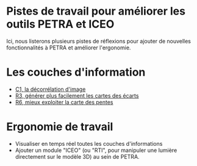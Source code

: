 # Pistes de travail pour améliorer les outils PETRA et ICEO

Ici, nous listerons plusieurs pistes de réflexions pour ajouter de nouvelles fonctionnalités à PETRA et améliorer l'ergonomie.

# Les couches d'information
+ [C1, la décorrélation d'image](https://github.com/valiGrimO/PETRA/blob/main/roadmap/C1_imageDecorrelation.md#c1-d%C3%A9corr%C3%A9lation-dimage)
+ [R3, générer plus facilement les cartes des écarts](https://github.com/valiGrimO/PETRA/blob/main/roadmap/R3_DeviationMap.md)
+ [R6, mieux exploiter la carte des pentes]()

# Ergonomie de travail
+ Visualiser en temps réel toutes les couches d'informations
+ Ajouter un module "ICEO" (ou "RTI", pour manipuler une lumière directement sur le modèle 3D) au sein de PETRA.

